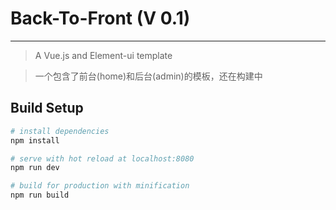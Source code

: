 # Back-To-Front (V 0.1)
---
> A Vue.js and Element-ui template

> 一个包含了前台(home)和后台(admin)的模板，还在构建中

## Build Setup

``` bash
# install dependencies
npm install

# serve with hot reload at localhost:8080
npm run dev

# build for production with minification
npm run build

```



